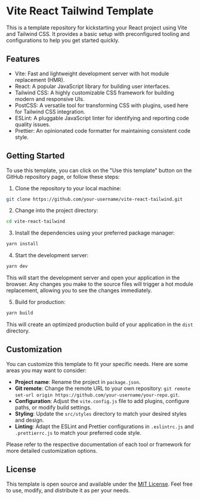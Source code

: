 # Vite React Tailwind Template

This is a template repository for kickstarting your React project using Vite and Tailwind CSS. It provides a basic setup with preconfigured tooling and configurations to help you get started quickly.

## Features

- Vite: Fast and lightweight development server with hot module replacement (HMR).
- React: A popular JavaScript library for building user interfaces.
- Tailwind CSS: A highly customizable CSS framework for building modern and responsive UIs.
- PostCSS: A versatile tool for transforming CSS with plugins, used here for Tailwind CSS integration.
- ESLint: A pluggable JavaScript linter for identifying and reporting code quality issues.
- Prettier: An opinionated code formatter for maintaining consistent code style.

## Getting Started

To use this template, you can click on the "Use this template" button on the GitHub repository page, or follow these steps:

1. Clone the repository to your local machine:

```bash
git clone https://github.com/your-username/vite-react-tailwind.git
```

2. Change into the project directory:

```bash
cd vite-react-tailwind
```

3. Install the dependencies using your preferred package manager:

```bash
yarn install
```

4. Start the development server:

```bash
yarn dev
```

This will start the development server and open your application in the browser. Any changes you make to the source files will trigger a hot module replacement, allowing you to see the changes immediately.

5. Build for production:

```bash
yarn build
```

This will create an optimized production build of your application in the `dist` directory.

## Customization

You can customize this template to fit your specific needs. Here are some areas you may want to consider:

- **Project name**: Rename the project in `package.json`.
- **Git remote**: Change the remote URL to your own repository: `git remote set-url origin https://github.com/your-username/your-repo.git`.
- **Configuration**: Adjust the `vite.config.js` file to add plugins, configure paths, or modify build settings.
- **Styling**: Update the `src/styles` directory to match your desired styles and design.
- **Linting**: Adapt the ESLint and Prettier configurations in `.eslintrc.js` and `.prettierrc.js` to match your preferred code style.

Please refer to the respective documentation of each tool or framework for more detailed customization options.

## License

This template is open source and available under the [MIT License](LICENSE). Feel free to use, modify, and distribute it as per your needs.
